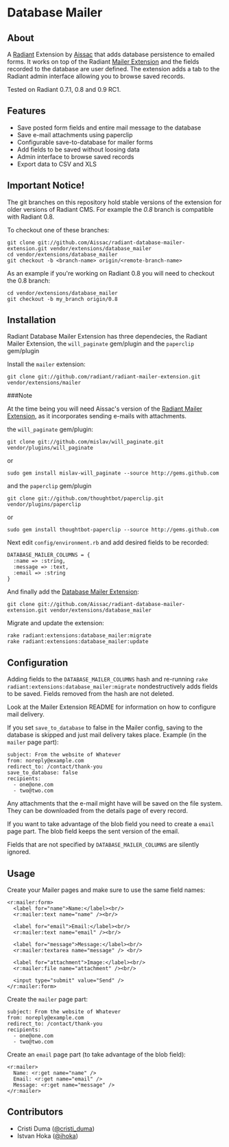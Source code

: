 Database Mailer
===

About
---

A [Radiant][rd] Extension by [Aissac][ai] that adds database persistence to emailed forms. It works on top of the Radiant [Mailer Extension][rme] and the fields recorded to the database are user defined. The extension adds a tab to the Radiant admin interface allowing you to browse saved records.

Tested on Radiant 0.7.1, 0.8 and 0.9 RC1.

Features
---

* Save posted form fields and entire mail message to the database
* Save e-mail attachments using paperclip
* Configurable save-to-database for mailer forms
* Add fields to be saved without loosing data
* Admin interface to browse saved records
* Export data to CSV and XLS

Important Notice!
---

The git branches on this repository hold stable versions of the extension for older versions of Radiant CMS. For example the _0.8_ branch is compatible with Radiant 0.8. 

To checkout one of these branches:

    git clone git://github.com/Aissac/radiant-database-mailer-extension.git vendor/extensions/database_mailer
    cd vendor/extensions/database_mailer
    git checkout -b <branch-name> origin/<remote-branch-name>

As an example if you're working on Radiant 0.8 you will need to checkout the 0.8 branch:
    
    cd vendor/extensions/database_mailer
    git checkout -b my_branch origin/0.8

Installation
---

Radiant Database Mailer Extension has three dependecies, the Radiant Mailer Extension, the `will_paginate` gem/plugin and the `paperclip` gem/plugin

Install the `mailer` extension:

    git clone git://github.com/radiant/radiant-mailer-extension.git vendor/extensions/mailer

###Note

At the time being you will need Aissac's version of the [Radiant Mailer Extension][arme], as it incorporates sending e-mails with attachments.

the `will_paginate` gem/plugin:   

    git clone git://github.com/mislav/will_paginate.git vendor/plugins/will_paginate
    
or

    sudo gem install mislav-will_paginate --source http://gems.github.com

and the `paperclip` gem/plugin 

    git clone git://github.com/thoughtbot/paperclip.git vendor/plugins/paperclip

or

    sudo gem install thoughtbot-paperclip --source http://gems.github.com

Next edit `config/environment.rb` and add desired fields to be recorded:

    DATABASE_MAILER_COLUMNS = {
      :name => :string,
      :message => :text,
      :email => :string
    }

And finally add the [Database Mailer Extension][rdme]:

    git clone git://github.com/Aissac/radiant-database-mailer-extension.git vendor/extensions/database_mailer

Migrate and update the extension:

    rake radiant:extensions:database_mailer:migrate
    rake radiant:extensions:database_mailer:update

Configuration
---

Adding fields to the `DATABASE_MAILER_COLUMNS` hash and re-running `rake radiant:extensions:database_mailer:migrate` nondestructively adds fields to be saved. Fields removed from the hash are not deleted.

Look at the Mailer Extension README for information on how to configure mail delivery.

If you set `save_to_database` to false in the Mailer config, saving to the database is skipped and just mail delivery takes place. Example (in the `mailer` page part):

    subject: From the website of Whatever
    from: noreply@example.com
    redirect_to: /contact/thank-you
    save_to_database: false
    recipients:
      - one@one.com
      - two@two.com

Any attachments that the e-mail might have will be saved on the file system. They can be downloaded from the details page of every record.

If you want to take advantage of the blob field you need to create a `email` page part. The blob field keeps the sent version of the email.

Fields that are not specified by `DATABASE_MAILER_COLUMNS` are silently ignored.

Usage
---

Create your Mailer pages and make sure to use the same field names:

    <r:mailer:form>
      <label for="name">Name:</label><br/>
      <r:mailer:text name="name" /><br/>

      <label for="email">Email:</label><br/>
      <r:mailer:text name="email" /><br/>
  
      <label for="message">Message:</label><br/>
      <r:mailer:textarea name="message" /> <br/>
  
      <label for="attachment">Image:</label><br/>
      <r:mailer:file name="attachment" /><br/>
  
      <input type="submit" value="Send" />
    </r:mailer:form>

Create the `mailer` page part:

    subject: From the website of Whatever
    from: noreply@example.com
    redirect_to: /contact/thank-you
    recipients:
      - one@one.com
      - two@two.com
      
Create an `email` page part (to take advantage of the blob field):

    <r:mailer>
      Name: <r:get name="name" />
      Email: <r:get name="email" />
      Message: <r:get name="message" />
    </r:mailer>

Contributors
---

* Cristi Duma ([@cristi_duma][cd])
* Istvan Hoka ([@ihoka][ih])

[rd]: http://radiantcms.org/
[ai]: http://www.aissac.ro/
[rme]: http://github.com/radiant/radiant-mailer-extension
[arme]: http://github.com/Aissac/radiant-mailer-extension
[rdme]: http://blog.aissac.ro/radiant/database-mailer-extension/
[cd]: http://twitter.com/cristi_duma
[ih]: http://twitter.com/ihoka